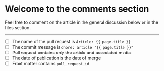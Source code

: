 <!-- ↓ template for adding a new article ↓ -->
# Welcome to the comments section

Feel free to comment on the article in the general discussion below or in the files section.

---
- [ ] The name of the pull request is `Article: {{ page.title }}`
- [ ] The commit message is `chore: article "{{ page.title }}"`
- [ ] Pull request contains only the article and associated media
- [ ] The date of publication is the date of merge
- [ ] Front matter contains `pull_request_id`
<!-- ↑ remove it if it is not a new article ↑ -->
